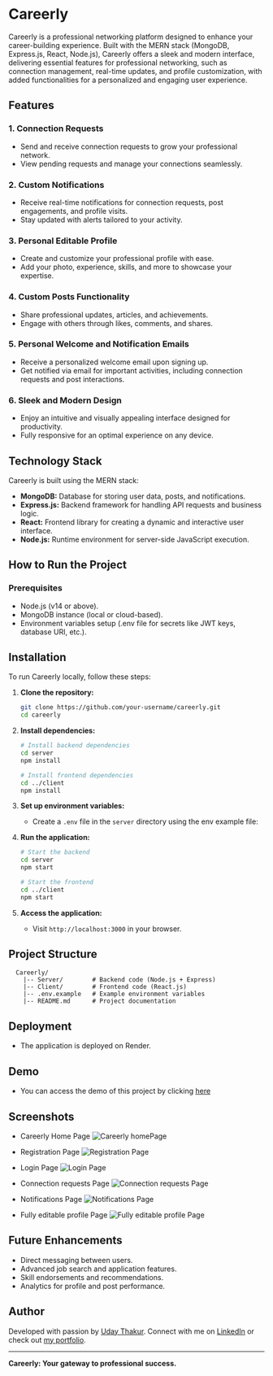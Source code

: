 # Careerly

Careerly is a professional networking platform designed to enhance your career-building experience. Built with the MERN stack (MongoDB, Express.js, React, Node.js), Careerly offers a sleek and modern interface, delivering essential features for professional networking, such as connection management, real-time updates, and profile customization, with added functionalities for a personalized and engaging user experience.

## Features

### 1. **Connection Requests**

- Send and receive connection requests to grow your professional network.
- View pending requests and manage your connections seamlessly.

### 2. **Custom Notifications**

- Receive real-time notifications for connection requests, post engagements, and profile visits.
- Stay updated with alerts tailored to your activity.

### 3. **Personal Editable Profile**

- Create and customize your professional profile with ease.
- Add your photo, experience, skills, and more to showcase your expertise.

### 4. **Custom Posts Functionality**

- Share professional updates, articles, and achievements.
- Engage with others through likes, comments, and shares.

### 5. **Personal Welcome and Notification Emails**

- Receive a personalized welcome email upon signing up.
- Get notified via email for important activities, including connection requests and post interactions.

### 6. **Sleek and Modern Design**

- Enjoy an intuitive and visually appealing interface designed for productivity.
- Fully responsive for an optimal experience on any device.

## Technology Stack

Careerly is built using the MERN stack:

- **MongoDB:** Database for storing user data, posts, and notifications.
- **Express.js:** Backend framework for handling API requests and business logic.
- **React:** Frontend library for creating a dynamic and interactive user interface.
- **Node.js:** Runtime environment for server-side JavaScript execution.

## How to Run the Project

### Prerequisites

- Node.js (v14 or above).
- MongoDB instance (local or cloud-based).
- Environment variables setup (.env file for secrets like JWT keys, database URI, etc.).

## Installation

To run Careerly locally, follow these steps:

1. **Clone the repository:**

   ```bash
   git clone https://github.com/your-username/careerly.git
   cd careerly
   ```

2. **Install dependencies:**

   ```bash
   # Install backend dependencies
   cd server
   npm install

   # Install frontend dependencies
   cd ../client
   npm install
   ```

3. **Set up environment variables:**

   - Create a `.env` file in the `server` directory using the env example file:

4. **Run the application:**

   ```bash
   # Start the backend
   cd server
   npm start

   # Start the frontend
   cd ../client
   npm start
   ```

5. **Access the application:**

   - Visit `http://localhost:3000` in your browser.

## Project Structure

```
  Careerly/
    |-- Server/        # Backend code (Node.js + Express)
    |-- Client/        # Frontend code (React.js)
    |-- .env.example   # Example environment variables
    |-- README.md      # Project documentation
```

## Deployment

- The application is deployed on Render.

## Demo

- You can access the demo of this project by clicking [here](https://careerly-orug.onrender.com)

## Screenshots

- Careerly Home Page
  ![Careerly homePage](https://i.imghippo.com/files/Jyf2150hw.png)

- Registration Page
  ![Registration Page](https://i.imghippo.com/files/vK5571G.png)

- Login Page
  ![Login Page](https://i.imghippo.com/files/ZE6842WiA.png)

- Connection requests Page
  ![Connection requests Page](https://i.imghippo.com/files/zD6515mS.png)

- Notifications Page
  ![Notifications Page](https://i.imghippo.com/files/tGM3373xg.png)

- Fully editable profile Page
  ![Fully editable profile Page](https://i.imghippo.com/files/tU7400YlQ.png)

## Future Enhancements

- Direct messaging between users.
- Advanced job search and application features.
- Skill endorsements and recommendations.
- Analytics for profile and post performance.

## Author

Developed with passion by [Uday Thakur](https://github.com/thaku7469 "Github Link"). Connect with me on [LinkedIn](https://www.linkedin.com/in/uday-thakur-7a835620a) or check out [my portfolio](https://udaythakur.site/).

---

**Careerly: Your gateway to professional success.**